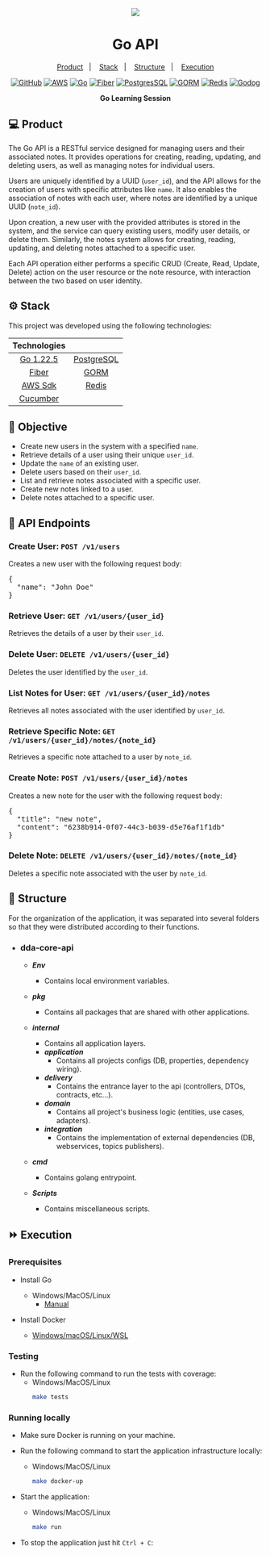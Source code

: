 <p align="center">
  <img src="https://capsule-render.vercel.app/api?type=waving&color=0ABAB5&height=260&section=header&text=Dock&fontSize=90&animation=fadeIn&fontAlignY=38&desc=Tech%20your%20business%20free&descAlignY=56&descAlign=50">
  <h1 align="center">Go API</h1>
</p>

<p align="center">
  <a href="#-product">Product</a>&nbsp;&nbsp;&nbsp;|&nbsp;&nbsp;&nbsp;
  <a href="#-stack">Stack</a>&nbsp;&nbsp;&nbsp;|&nbsp;&nbsp;&nbsp;
  <a href="#-structure">Structure</a>&nbsp;&nbsp;&nbsp;|&nbsp;&nbsp;&nbsp;
  <a href="#-execution">Execution</a>
</p> 

<p align="center">
  <a href="https://github.com/cleopatrio/go-api/tree/main"><img alt="GitHub" src="https://img.shields.io/badge/GitHub-181717?style=for-the-badge&logo=github&logoColor=white"></a>
  <a href="https://aws.github.io/aws-sdk-go-v2/docs/getting-started/"><img alt="AWS" src="https://img.shields.io/badge/AWS_SDK-232F3E?style=for-the-badge&logo=amazon-aws&logoColor=white"></a>
  <a href="https://go.dev"><img alt="Go" src="https://img.shields.io/badge/Go-00ADD8?style=for-the-badge&logo=Go&logoColor=blue"></a>
  <a href="https://docs.gofiber.io/"><img alt="Fiber" src="https://img.shields.io/badge/Fiber-6DB33F?style=for-the-badge"></a>
  <a href="https://www.postgresql.org/"><img alt="PostgresSQL" src="https://img.shields.io/badge/PostgreSQL-316192?style=for-the-badge&logo=postgresql&logoColor=white"></a>
  <a href="https://gorm.io/index.html/"><img alt="GORM" src="https://img.shields.io/badge/GORM-316192?style=for-the-badge&logo=go&logoColor=white"></a>
  <a href="https://redis.io/"><img alt="Redis" src="https://img.shields.io/badge/redis-DC382D?style=for-the-badge&logo=redis&logoColor=FFFFFF"></a>
  <a href="https://github.com/cucumber/godog"><img alt="Godog" src="https://img.shields.io/badge/Godog-32B643?style=for-the-badge&logo=cucumber&logoColor=white"></a>

</p>

<p align = "center">
<b> Go Learning Session </b>
</p>

## 💻 Product

<p>
The Go API is a RESTful service designed for managing users and their associated notes. It provides operations for creating, reading, updating, and deleting users, as well as managing notes for individual users.
</p>
<p>
Users are uniquely identified by a UUID (<code>user_id</code>), and the API allows for the creation of users with specific attributes like <code>name</code>. It also enables the association of notes with each user, where notes are identified by a unique UUID (<code>note_id</code>).
</p>
<p>
Upon creation, a new user with the provided attributes is stored in the system, and the service can query existing users, modify user details, or delete them. Similarly, the notes system allows for creating, reading, updating, and deleting notes attached to a specific user.
</p>
<p>
Each API operation either performs a specific CRUD (Create, Read, Update, Delete) action on the user resource or the note resource, with interaction between the two based on user identity.
</p>

## ⚙ Stack

This project was developed using the following technologies:

|                             Technologies                             |                                           |
|:--------------------------------------------------------------------:|:-----------------------------------------:|
|                     [Go 1.22.5](https://go.dev/)                     | [PostgreSQL](https://www.postgresql.org/) |  
|                  [Fiber](https://docs.gofiber.io/)                   |    [GORM](https://gorm.io/index.html/)    | 
| [AWS Sdk](https://aws.github.io/aws-sdk-go-v2/docs/getting-started/) |        [Redis](https://redis.io/)         |                                                      
|            [Cucumber](https://github.com/cucumber/godog)             |                                           |

## 🎯 Objective

<ul>
  <li>Create new users in the system with a specified <code>name</code>.</li>
  <li>Retrieve details of a user using their unique <code>user_id</code>.</li>
  <li>Update the <code>name</code> of an existing user.</li>
  <li>Delete users based on their <code>user_id</code>.</li>
  <li>List and retrieve notes associated with a specific user.</li>
  <li>Create new notes linked to a user.</li>
  <li>Delete notes attached to a specific user.</li>
</ul>

## 🌌 API Endpoints

<h3>Create User: <code>POST /v1/users</code></h3>
<p>Creates a new user with the following request body:</p>
<pre>
{
  "name": "John Doe"
}
</pre>

<h3>Retrieve User: <code>GET /v1/users/{user_id}</code></h3>
<p>Retrieves the details of a user by their <code>user_id</code>.</p>

<h3>Delete User: <code>DELETE /v1/users/{user_id}</code></h3>
<p>Deletes the user identified by the <code>user_id</code>.</p>

<h3>List Notes for User: <code>GET /v1/users/{user_id}/notes</code></h3>
<p>Retrieves all notes associated with the user identified by <code>user_id</code>.</p>

<h3>Retrieve Specific Note: <code>GET /v1/users/{user_id}/notes/{note_id}</code></h3>
<p>Retrieves a specific note attached to a user by <code>note_id</code>.</p>

<h3>Create Note: <code>POST /v1/users/{user_id}/notes</code></h3>
<p>Creates a new note for the user with the following request body:</p>
<pre>
{
  "title": "new note",
  "content": "6238b914-0f07-44c3-b039-d5e76af1f1db"
}
</pre>

<h3>Delete Note: <code>DELETE /v1/users/{user_id}/notes/{note_id}</code></h3>
<p>Deletes a specific note associated with the user by <code>note_id</code>.</p>

## 🌌 Structure

For the organization of the application, it was separated into several folders so that they were distributed according
to their functions.

- ### **dda-core-api**

    - ***Env***
        - Contains local environment variables.

    - ***pkg***
        - Contains all packages that are shared with other applications.

    - ***internal***
        - Contains all application layers.
        - ***application***
            - Contains all projects configs (DB, properties, dependency wiring).
        - ***delivery***
            - Contains the entrance layer to the api (controllers, DTOs, contracts, etc...).
        - ***domain***
            - Contains all project's business logic (entities, use cases, adapters).
        - ***integration***
            - Contains the implementation of external dependencies (DB, webservices, topics publishers).

    - ***cmd***
        - Contains golang entrypoint.

    - ***Scripts***
        - Contains miscellaneous scripts.

## ⏩ Execution

### Prerequisites

- Install Go

    - Windows/MacOS/Linux
        - [Manual](https://go.dev/doc/install)
- Install Docker
    - [Windows/macOS/Linux/WSL](https://www.docker.com/get-started/)

### Testing

- Run the following command to run the tests with coverage:
    - Windows/MacOS/Linux
      ```bash
      make tests
      ```

### Running locally

- Make sure Docker is running on your machine.
- Run the following command to start the application infrastructure locally:
    - Windows/MacOS/Linux
      ```bash
      make docker-up
      ```
- Start the application:
    - Windows/MacOS/Linux
      ```bash
      make run
      ```

- To stop the application just hit `Ctrl + C`:


